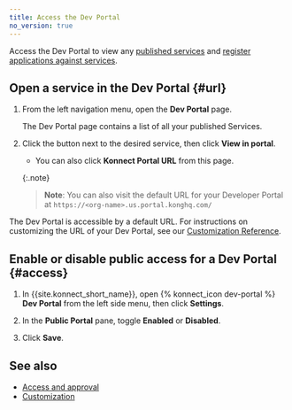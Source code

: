 ```yaml
---
title: Access the Dev Portal
no_version: true
---
```


Access the Dev Portal to view any [published services](/konnect/servicehub/service-documentation)
and [register applications against services](/konnect/dev-portal/applications/dev-reg-app-service).

## Open a service in the Dev Portal {#url}

1. From the left navigation menu, open the **Dev Portal** page.

    The Dev Portal page contains a list of all your published Services.

2. Click the button next to the desired service, then click **View in portal**.

    * You can also click **Konnect Portal URL** from this page.

    {:.note}
    >**Note**: You can also visit the default URL for your Developer Portal at `https://<org-name>.us.portal.konghq.com/`

The Dev Portal is accessible by a default URL. For instructions on customizing the URL of your Dev Portal, see our [Customization Reference](/konnect/dev-portal/customization/).

## Enable or disable public access for a Dev Portal {#access}

1. In {{site.konnect_short_name}}, open {% konnect_icon dev-portal %}
**Dev Portal** from the left side menu, then click **Settings**.

2. In the **Public Portal** pane, toggle **Enabled** or **Disabled**.

3. Click **Save**.

## See also

* [Access and approval](/konnect/dev-portal/access-and-approval/manage-devs/)
* [Customization](/konnect/dev-portal/customization/)
